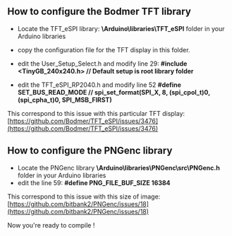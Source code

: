 ## How to configure the Bodmer TFT library

- Locate the TFT_eSPI library: **\Arduino\libraries\TFT_eSPI** folder in your Arduino libraries
- copy the configuration file for the TFT display in this folder.
- edit the User_Setup_Select.h and modify line 29:
    **#include <TinyGB_240x240.h> // Default setup is root library folder**
  
- edit the TFT_eSPI_RP2040.h and modify line 52
   **#define SET_BUS_READ_MODE  // spi_set_format(SPI_X,  8, (spi_cpol_t)0, (spi_cpha_t)0, SPI_MSB_FIRST)**

This correspond to this issue with this particular TFT display: [https://github.com/Bodmer/TFT_eSPI/issues/3476](https://github.com/Bodmer/TFT_eSPI/issues/3476)

## How to configure the PNGenc library

- Locate the PNGenc library **\Arduino\libraries\PNGenc\src\PNGenc.h** folder in your Arduino libraries
- edit the line 59:
   **#define PNG_FILE_BUF_SIZE 16384**

This correspond to this issue with this size of image: 
[https://github.com/bitbank2/PNGenc/issues/18](https://github.com/bitbank2/PNGenc/issues/18)

Now you're ready to compile !
